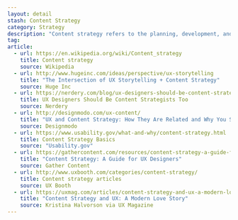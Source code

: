 ```yaml
---
layout: detail
stash: Content Strategy
category: Strategy
description: "Content strategy refers to the planning, development, and management of content—written or in other media. The term is particularly common in web development since the late 1990s. It is a recognized field in user experience design, but also draws interest from adjacent communities such as content management, business analysis, and technical communication."
tag:
article:
  - url: https://en.wikipedia.org/wiki/Content_strategy
    title: Content strategy
    source: Wikipedia
  - url: http://www.hugeinc.com/ideas/perspective/ux-storytelling
    title: "The Intersection of UX Storytelling + Content Strategy"
    source: Huge Inc
  - url: https://nerdery.com/blog/ux-designers-should-be-content-strategists-too/
    title: UX Designers Should Be Content Strategists Too
    source: Nerdery
  - url: http://designmodo.com/ux-content/
    title: "UX and Content Strategy: How They Are Related and Why You Should Care"
    source: Designmodo
  - url: https://www.usability.gov/what-and-why/content-strategy.html
    title: Content Strategy Basics
    source: "Usability.gov"
  - url: https://gathercontent.com/resources/content-strategy-a-guide-for-ux-designers
    title: "Content Strategy: A Guide for UX Designers"
    source: Gather Content
  - url: http://www.uxbooth.com/categories/content-strategy/
    title: Content strategy articles
    source: UX Booth
  - url: https://uxmag.com/articles/content-strategy-and-ux-a-modern-love-story
    title: "Content Strategy and UX: A Modern Love Story"
    source: Kristina Halvorson via UX Magazine
---
```

